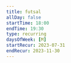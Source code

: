 ```yaml
---
title: futsal
allDay: false
startTime: 18:00
endTime: 19:30
type: recurring
daysOfWeek: [M]
startRecur: 2023-07-31
endRecur: 2023-11-30
---
```

